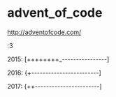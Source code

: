 # advent_of_code
http://adventofcode.com/

:3


2015: [++++++++_----------------]

2016: {+------------------------]

2017: {++-----------------------]
